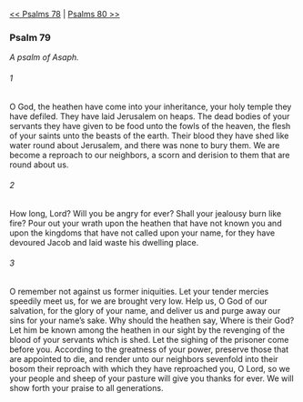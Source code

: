 [<< Psalms 78](Psalms%2078.md)  |  [Psalms 80 >>](Psalms%2080.md)

### Psalm 79

*A psalm of Asaph.*

###### 1
O God, the heathen have come into your inheritance, your holy temple they have defiled. They have laid Jerusalem on heaps. The dead bodies of your servants they have given to be food unto the fowls of the heaven, the flesh of your saints unto the beasts of the earth. Their blood they have shed like water round about Jerusalem, and there was none to bury them. We are become a reproach to our neighbors, a scorn and derision to them that are round about us.

###### 2
How long, Lord? Will you be angry for ever? Shall your jealousy burn like fire? Pour out your wrath upon the heathen that have not known you and upon the kingdoms that have not called upon your name, for they have devoured Jacob and laid waste his dwelling place.

###### 3
O remember not against us former iniquities. Let your tender mercies speedily meet us, for we are brought very low. Help us, O God of our salvation, for the glory of your name, and deliver us and purge away our sins for your name’s sake. Why should the heathen say, Where is their God? Let him be known among the heathen in our sight by the revenging of the blood of your servants which is shed. Let the sighing of the prisoner come before you. According to the greatness of your power, preserve those that are appointed to die, and render unto our neighbors sevenfold into their bosom their reproach with which they have reproached you, O Lord, so we your people and sheep of your pasture will give you thanks for ever. We will show forth your praise to all generations.